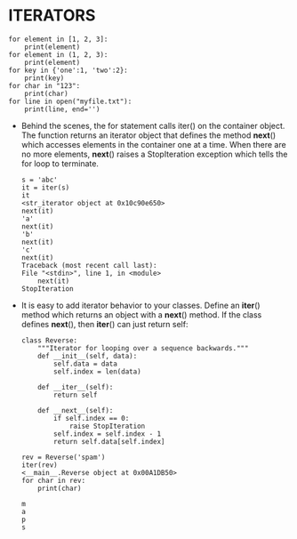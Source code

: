 # ITERATORS
```
for element in [1, 2, 3]:
    print(element)
for element in (1, 2, 3):
    print(element)
for key in {'one':1, 'two':2}:
    print(key)
for char in "123":
    print(char)
for line in open("myfile.txt"):
    print(line, end='')
```

- Behind the scenes, the for statement calls iter() on the container object. The function returns an iterator object that defines the method __next__() which accesses elements in the container one at a time. When there are no more elements, __next__() raises a StopIteration exception which tells the for loop to terminate.
    ```
    s = 'abc'
    it = iter(s)
    it
    <str_iterator object at 0x10c90e650>
    next(it)
    'a'
    next(it)
    'b'
    next(it)
    'c'
    next(it)
    Traceback (most recent call last):
    File "<stdin>", line 1, in <module>
        next(it)
    StopIteration
    ```

- It is easy to add iterator behavior to your classes. Define an __iter__() method which returns an object with a __next__() method. If the class defines __next__(), then __iter__() can just return self:
    ```
    class Reverse:
        """Iterator for looping over a sequence backwards."""
        def __init__(self, data):
            self.data = data
            self.index = len(data)

        def __iter__(self):
            return self

        def __next__(self):
            if self.index == 0:
                raise StopIteration
            self.index = self.index - 1
            return self.data[self.index]
    ```

    ```
    rev = Reverse('spam')
    iter(rev)
    <__main__.Reverse object at 0x00A1DB50>
    for char in rev:
        print(char)

    m
    a
    p
    s
    ```
